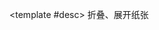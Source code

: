 <script setup>
  import Fold from './Components/Fold/index.vue'
</script>

<ContainerBox title="基础用法">

<template #desc>
折叠、展开纸张
</template>

<div class="demoBox">
<Fold />
</div>

<ShowCode>
<template #codes>

```vue
<template>
  <div class="demo">
    <transition name="fold">
      <div class="Fold" v-show="show">
        <transition name="fade">
          <div class="box" v-show="box_show">
            <h1>Hello World!</h1>
          </div>
        </transition>
      </div>
    </transition>
  </div>
</template>
<script setup lang="ts">
import { onMounted, ref } from 'vue';

const show = ref(false);
const box_show = ref(false);

onMounted(() => {
  show.value = true;
  setTimeout(() => {
    box_show.value = true;
  }, 750);

  setInterval(() => {
    show.value = !show.value;
    setTimeout(() => {
      box_show.value = !box_show.value;
    }, 750);
  }, 2000);
});
</script>
<style scoped lang="less">
.flex {
  display: flex;
  justify-content: center;
  align-items: center;
}
.demo {
  position: relative;
  width: 100%;
  height: 50vh;
  .Fold {
    .flex();
    width: 100%;
    height: 100%;
    background-color: var(--contrast1-color);
    .box {
      .flex();
      h1 {
        font-size: 5vw;
        color: var(--contrast2-color);
      }
    }
  }
}

.fade-enter-from,
.fade-leave-active {
  opacity: 0;
}
.fade-leave-active,
.fade-enter-active {
  transition: all 0.5s;
}
</style>
```

</template>
</ShowCode>

<ShowCode iskey>
<template #codes>

```css
.fold-enter-active {
  animation: fold-in 0.75s;
}

.fold-leave-active {
  animation: fold-out 0.75s;
}

@keyframes fold-in {
  0% {
    clip-path: polygon(0 0, 50% 50%, 0 100%, 50% 50%, 100% 100%, 50% 50%, 100% 0, 50% 50%);
  }
  100% {
    clip-path: polygon(0 0, 0 50%, 0 100%, 50% 100%, 100% 100%, 100% 50%, 100% 0, 50% 0);
  }
}

@keyframes fold-out {
  0% {
    clip-path: polygon(0 0, 0 50%, 0 100%, 50% 100%, 100% 100%, 100% 50%, 100% 0, 50% 0);
  }
  100% {
    clip-path: polygon(0 0, 50% 50%, 0 100%, 50% 50%, 100% 100%, 50% 50%, 100% 0, 50% 50%);
  }
}
```

</template>
</ShowCode>
</ContainerBox>
